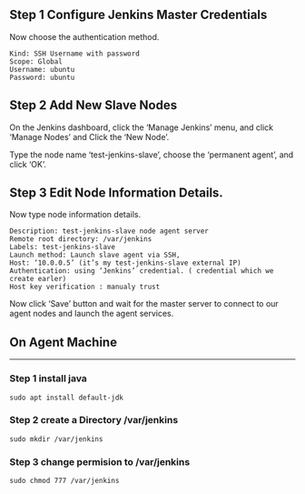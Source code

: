 
## Step 1 Configure Jenkins Master Credentials

Now choose the authentication method.

```
Kind: SSH Username with password
Scope: Global
Username: ubuntu
Password: ubuntu
```


## Step 2 Add New Slave Nodes

On the Jenkins dashboard, click the ‘Manage Jenkins’ menu, and click ‘Manage Nodes’ and Click the ‘New Node’.

Type the node name ‘test-jenkins-slave’, choose the ‘permanent agent’, and click ‘OK’.


## Step 3  Edit Node Information Details.

Now type node information details.

```
Description: test-jenkins-slave node agent server
Remote root directory: /var/jenkins
Labels: test-jenkins-slave
Launch method: Launch slave agent via SSH,
Host: ‘10.0.0.5’ (it’s my test-jenkins-slave external IP)
Authentication: using ‘Jenkins’ credential. ( credential which we create earler)
Host key verification : manualy trust
```

Now click ‘Save’ button and wait for the master server to connect to our agent nodes and launch the agent services.


## On Agent Machine
-------------------------------------------------------------------------------------------------------------

### Step 1 install java

```
sudo apt install default-jdk
```

### Step 2 create a Directory  /var/jenkins

```
sudo mkdir /var/jenkins
```

### Step 3 change permision to /var/jenkins

```
sudo chmod 777 /var/jenkins
```










